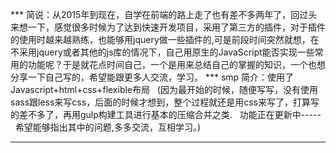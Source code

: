 *** 简说：从2015年到现在，自学在前端的路上走了也有差不多两年了，回过头来想一下，感觉很多时候为了达到快速开发项目，采用了第三方的插件，对于插件的使用时越来越熟练，也能够用jquery做一些插件的,可是前段时间突然就想，在不采用jquery或者其他的js库的情况下，自己用原生的JavaScript能否实现一些常用的功能呢？于是就花点时间自己，一个是用来总结自己的掌握的知识，一个也想分享一下自己写的，希望能跟更多人交流，学习。
*** smp 简介：使用了Javascript+html+css+flexible布局   (因为最开始的时候，随便写写，没有使用sass跟less来写css，后面的时候才想到，整个过程就还是用css来写了，打算写的差不多了，再用gulp构建工具进行基本的压缩合并之类.    功能正在更新中-----   希望能够指出其中的问题,多多交流，互相学习。) 
*** 

